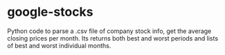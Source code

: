 google-stocks
=============

Python code to parse a .csv file of company stock info, get the average closing prices per month. Its returns both best and worst periods and lists of best and worst individual months.
